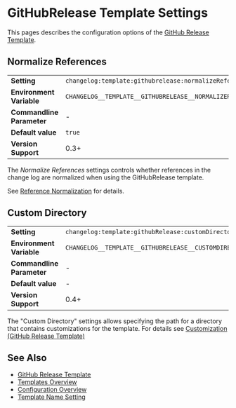 <!--
  <auto-generated>
    The contents of this file were generated by a tool.
    Any changes to this file will be overwritten.
    To change the content of this file, edit 'githubrelease-template.md.scriban'
  </auto-generated>
-->
# GitHubRelease Template Settings

This pages describes the configuration options of the [GitHub Release Template](../../templates/githubrelease.md).

## Normalize References

<table>
<tr>
    <td><b>Setting</b></td>
    <td><code>changelog:template:githubrelease:normalizeReferences</code></td>
</tr>
<tr>
    <td><b>Environment Variable</b></td>
    <td><code>CHANGELOG__TEMPLATE__GITHUBRELEASE__NORMALIZEREFERENCES</code></td>
</tr>
<tr>
    <td><b>Commandline Parameter</b></td>
    <td>
        -
    </td>
</tr>
<tr>
    <td><b>Default value</b></td>
    <td>
        <code>true</code>
    </td>
</tr>

<tr>
    <td><b>Version Support</b></td>
    <td>0.3+</td>
</tr>
</table>

The *Normalize References* settings controls whether references in the change log are normalized when using the GitHubRelease template.

See [Reference Normalization](../../auto-references.md#normalization) for details.

## Custom Directory

<table>
<tr>
    <td><b>Setting</b></td>
    <td><code>changelog:template:githubRelease:customDirectory</code></td>
</tr>
<tr>
    <td><b>Environment Variable</b></td>
    <td><code>CHANGELOG__TEMPLATE__GITHUBRELEASE__CUSTOMDIRECTORY</code></td>
</tr>
<tr>
    <td><b>Commandline Parameter</b></td>
    <td>
        -
    </td>
</tr>
<tr>
    <td><b>Default value</b></td>
    <td>
        -
    </td>
</tr>

<tr>
    <td><b>Version Support</b></td>
    <td>0.4+</td>
</tr>
</table>

The "Custom Directory" settings allows specifying the path for a directory that contains customizations for the template.
For details see [Customization (GitHub Release Template)](../../templates/githubrelease.md#customization)

## See Also

- [GitHub Release Template](../../templates/githubrelease.md)
- [Templates Overview](../../templates/README.md)
- [Configuration Overview](../../configuration.md)
- [Template Name Setting](./template-name.md)